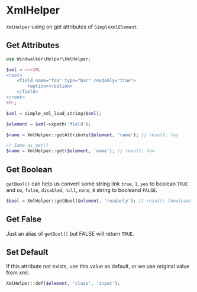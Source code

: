 # XmlHelper

`XmlHelper` using on get attributes of `SimpleXmlElement`.

## Get Attributes

``` php
use Windwalker\Helper\XmlHelper;

$xml = <<<XML
<root>
    <field name="foo" type="bar" readonly="true">
        <option></option>
    </field>
</root>
XML;

$xml = simple_xml_load_string($xml);

$element = $xml->xpath('field');

$name = XmlHelper::getAttribute($element, 'name'); // result: foo

// Same as get()
$name = XmlHelper::get($element, 'name'); // result: foo
```

## Get Boolean

`getBool()` can help us convert some string link `true`, `1`, `yes` to boolean `TRUE` and `no`, `false`, `disabled`, `null`, `none`, `0` string to booleand `FALSE`.

``` php
$bool = XmlHelper::getBool($element, 'readonly'); // result: (boolean) TRUE
```

## Get False

Just an alias of `getBool()` but FALSE will return `TRUE`.

## Set Default

If this attribute not exists, use this value as default, or we use original value from xml.

``` php
XmlHelper::def($element, 'class', 'input');
```


